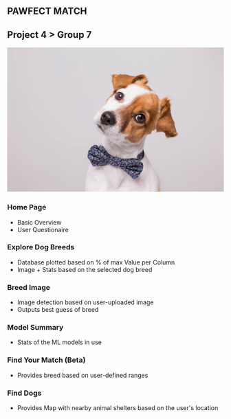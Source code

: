 ## PAWFECT MATCH
## Project 4 > Group 7
![Stock Image](Images/stock.jpg)


### Home Page
- Basic Overview
- User Questionaire

### Explore Dog Breeds
- Database plotted based on % of max Value per Column
- Image + Stats based on the selected dog breed

### Breed Image 
- Image detection based on user-uploaded image
- Outputs best guess of breed 

### Model Summary
- Stats of the ML models in use

### Find Your Match (Beta)
- Provides breed based on user-defined ranges

### Find Dogs
- Provides Map with nearby animal shelters based on the user's location
